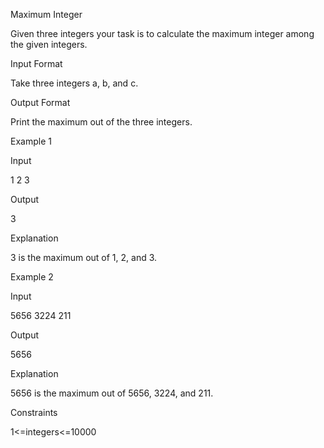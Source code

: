 Maximum Integer

Given three integers your task is to calculate the maximum integer among the given integers.

Input Format

Take three integers a, b, and c.

Output Format

Print the maximum out of the three integers.

Example 1

Input

1 2 3

Output

3

Explanation

3 is the maximum out of 1, 2, and 3.

Example 2

Input

5656 3224 211

Output

5656

Explanation

5656 is the maximum out of 5656, 3224, and 211.

Constraints

1<=integers<=10000
